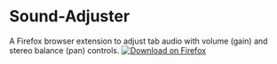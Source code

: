 # Sound-Adjuster
A Firefox browser extension to adjust tab audio with volume (gain) and stereo balance (pan) controls.
[![Download on Firefox](https://img.shields.io/badge/Firefox-Download-blue?style=for-the-badge&logo=firefox)](https://addons.mozilla.org/en-US/firefox/addon/sound-adjuster)
